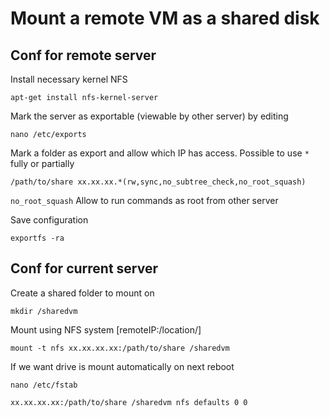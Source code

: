 # Mount a remote VM as a shared disk

## Conf for remote server

Install necessary kernel NFS

    apt-get install nfs-kernel-server

Mark the server as exportable (viewable by other server) by editing

    nano /etc/exports

Mark a folder as export and allow which IP has access. Possible to use `*` fully or partially

    /path/to/share xx.xx.xx.*(rw,sync,no_subtree_check,no_root_squash)

`no_root_squash` Allow to run commands as root from other server

Save configuration

    exportfs -ra



## Conf for current server

Create a shared folder to mount on

    mkdir /sharedvm

Mount using NFS system [remoteIP:/location/]

    mount -t nfs xx.xx.xx.xx:/path/to/share /sharedvm

If we want drive is mount automatically on next reboot

    nano /etc/fstab

    xx.xx.xx.xx:/path/to/share /sharedvm nfs defaults 0 0
